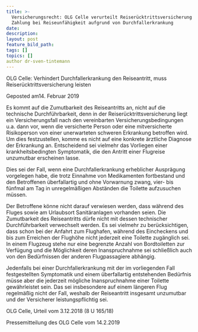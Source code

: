 ```yaml
---
title: >-
  Versicherungsrecht: OLG Celle verurteilt Reiserücktrittsversicherung zu
  Zahlung bei Reiseunfähigkeit aufgrund von Durchfallerkrankung
date:
description:
layout: post
feature_bild_path:
tags: []
topics: []
author dr-sven-tintemann
---
```


OLG Celle: Verhindert Durchfallerkrankung den Reiseantritt, muss Reiser&uuml;cktrittsversicherung leisten

Geposted am14. Februar 2019

Es kommt auf die Zumutbarkeit des Reiseantritts an, nicht auf die technische Durchf&uuml;hrbarkeit, denn in der Reiser&uuml;cktrittsversicherung liegt ein Versicherungsfall nach den vereinbarten Versicherungsbedingungen u.a. dann vor, wenn die versicherte Person oder eine mitversicherte Risikoperson von einer unerwarteten schweren Erkrankung betroffen wird. Um dies festzustellen, komme es nicht auf eine konkrete &auml;rztliche Diagnose der Erkrankung an. Entscheidend sei vielmehr das Vorliegen einer krankheitsbedingten Symptomatik, die den Antritt einer Flugreise unzumutbar erscheinen lasse.

Dies sei der Fall, wenn eine Durchfallerkrankung erheblicher Auspr&auml;gung vorgelegen habe, die trotz Einnahme von Medikamenten fortbestand und den Betroffenen &uuml;berfallartig und ohne Vorwarnung zwang, vier- bis f&uuml;nfmal am Tag in unregelm&auml;&szlig;igen Abst&auml;nden die Toilette aufzusuchen m&uuml;ssen.

Der Betroffene k&ouml;nne nicht darauf verwiesen werden, dass w&auml;hrend des Fluges sowie am Urlaubsort Sanit&auml;ranlagen vorhanden seien. Die Zumutbarkeit des Reiseantritts d&uuml;rfe nicht mit dessen technischer Durchf&uuml;hrbarkeit verwechselt werden. Es sei vielmehr zu ber&uuml;cksichtigen, dass schon bei der Anfahrt zum Flughafen, w&auml;hrend des Eincheckens und bis zum Erreichen der Flugh&ouml;he nicht jederzeit eine Toilette zug&auml;nglich sei. In einem Flugzeug stehe nur eine begrenzte Anzahl von Bordtoiletten zur Verf&uuml;gung und die M&ouml;glichkeit deren Inanspruchnahme sei schlie&szlig;lich auch von den Bed&uuml;rfnissen der anderen Flugpassagiere abh&auml;ngig.

Jedenfalls bei einer Durchfallerkrankung mit der im vorliegenden Fall festgestellten Symptomatik und einem &uuml;berfallartig entstehenden Bed&uuml;rfnis m&uuml;sse aber die jederzeit m&ouml;gliche Inanspruchnahme einer Toilette gew&auml;hrleistet sein. Das sei insbesondere auf einem l&auml;ngeren Flug regelm&auml;&szlig;ig nicht der Fall, weshalb der Reiseantritt insgesamt unzumutbar und der Versicherer leistungspflichtig sei.

OLG Celle, Urteil vom 3.12.2018 (8 U 165/18)

Pressemitteilung des OLG Celle vom 14.2.2019